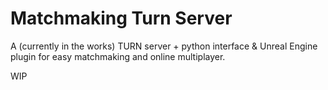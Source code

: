 # Matchmaking Turn Server

<p>A (currently in the works) TURN server + python interface & Unreal Engine plugin for easy matchmaking and online multiplayer.</p>

<p>WIP</p>
